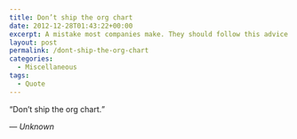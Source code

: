 ```yaml
---
title: Don’t ship the org chart
date: 2012-12-28T01:43:22+00:00
excerpt: A mistake most companies make. They should follow this advice.
layout: post
permalink: /dont-ship-the-org-chart
categories:
  - Miscellaneous
tags:
  - Quote
---
```

<q>Don’t ship the org chart.</q>

— <cite>Unknown</cite>
